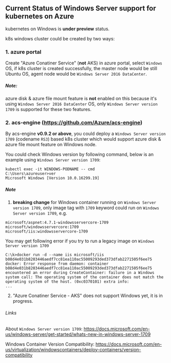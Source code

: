 ## Current Status of Windows Server support for kubernetes on Azure
kubernetes on Windows is **under preview** status.

k8s windows cluster could be created by two ways:

### 1. azure portal
Create "Azure Conatiner Service" (**not** AKS) in azure portal, select `Windows` OS, if k8s cluster is created successfully, the master node would be still Ubuntu OS, agent node would be `Windows Server 2016 DataCenter`.
##### Note: 
azure disk & azure file mount feature is **not** enabled on this because it's using `Windows Server 2016 DataCenter` OS, only `Windows Server version 1709` is supported for these two features.

### 2. acs-engine (https://github.com/Azure/acs-engine)
By acs-engine **v0.9.2 or above**, you could deploy a `Windows Server version 1709` (codename `RS3`) based k8s cluster which would support azure disk & azure file mount feature on Windows node. 

You could check Windows version by following command, below is an example using `Windows Server version 1709`:
```
kubectl exec -it WINDOWS-PODNAME -- cmd
C:\Users\azureuser>ver
Microsoft Windows [Version 10.0.16299.19]
```

##### Note
1. **breaking change** for Windows container running on `Windows Server version 1709`, only image tag with `1709` keyword could run on `Windows Server version 1709`, e.g.
```
microsoft/aspnet:4.7.1-windowsservercore-1709
microsoft/windowsservercore:1709
microsoft/iis:windowsservercore-1709
```

You may get following error if you try to run a legacy image on `Windows Server version 1709`
```
C:\k>docker run -d --name iis microsoft/iis
b08d4e031b8203446aedf7cc81ea110ac55009293ded373dfab2271505f6ee75
docker: Error response from daemon: container b08d4e031b8203446aedf7cc81ea110ac55009293ded373dfab2271505f6ee75 encountered an error during CreateContainer: failure in a Windows system call: The operating system of the container does not match the operating system of the host. (0xc0370101) extra info:
...
```

2. "Azure Conatiner Service - AKS" does not support Windows yet, it is in progress.

###### Links
About `Windows Server version 1709`: https://docs.microsoft.com/en-us/windows-server/get-started/whats-new-in-windows-server-1709

Windows Container Version Compatibility:
https://docs.microsoft.com/en-us/virtualization/windowscontainers/deploy-containers/version-compatibility
